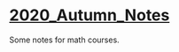 # **[2020_Autumn_Notes](https://github.com/YerbaPage/2020_Autumn_Notes)**

Some notes for math courses.
